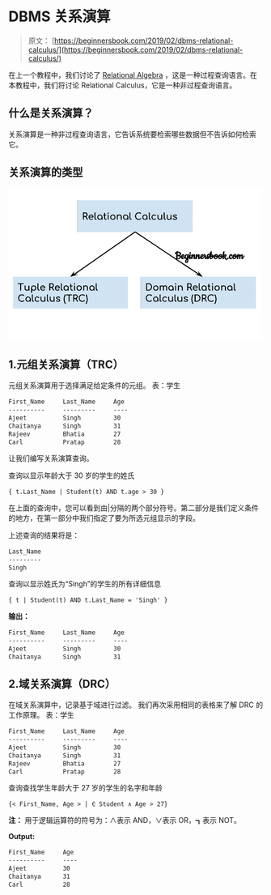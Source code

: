 # DBMS 关系演算

> 原文： [https://beginnersbook.com/2019/02/dbms-relational-calculus/](https://beginnersbook.com/2019/02/dbms-relational-calculus/)

在上一个教程中，我们讨论了 [Relational Algebra](https://beginnersbook.com/2019/02/dbms-relational-algebra/) ，这是一种过程查询语言。在本教程中，我们将讨论 Relational Calculus，它是一种非过程查询语言。

## 什么是关系演算？

关系演算是一种非过程查询语言，它告诉系统要检索哪些数据但不告诉如何检索它。

## 关系演算的类型

![DBMS Relational Calculus](img/a24d354023bc613b8b0a4488b27d9932.jpg)

## 1.元组关系演算（TRC）

元组关系演算用于选择满足给定条件的元组。
表：学生

```
First_Name     Last_Name     Age
----------     ---------     ----
Ajeet          Singh         30
Chaitanya      Singh         31
Rajeev         Bhatia        27
Carl           Pratap        28

```

让我们编写关系演算查询。

查询以显示年龄大于 30 岁的学生的姓氏

```
{ t.Last_Name | Student(t) AND t.age > 30 }
```

在上面的查询中，您可以看到由|分隔的两个部分符号。第二部分是我们定义条件的地方，在第一部分中我们指定了要为所选元组显示的字段。

上述查询的结果将是：

```
Last_Name
---------
Singh

```

查询以显示姓氏为“Singh”的学生的所有详细信息

```
{ t | Student(t) AND t.Last_Name = 'Singh' }
```

**输出：**

```
First_Name     Last_Name     Age
----------     ---------     ----
Ajeet          Singh         30
Chaitanya      Singh         31

```

## 2.域关系演算（DRC）

在域关系演算中，记录基于域进行过滤。
我们再次采用相同的表格来了解 DRC 的工作原理。
表：学生

```
First_Name     Last_Name     Age
----------     ---------     ----
Ajeet          Singh         30
Chaitanya      Singh         31
Rajeev         Bhatia        27
Carl           Pratap        28

```

查询查找学生年龄大于 27 岁的学生的名字和年龄

```
{< First_Name, Age > | ∈ Student ∧ Age > 27}
```

**注：**
用于逻辑运算符的符号为：∧表示 AND，∨表示 OR，┓表示 NOT。

**Output:**

```
First_Name     Age
----------     ----
Ajeet          30
Chaitanya      31
Carl           28

```